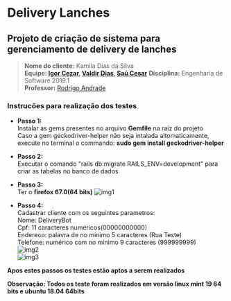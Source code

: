 # Delivery Lanches
## Projeto de criação de sistema para gerenciamento de delivery de lanches

> **Nome do cliente:** Kamila Dias da Silva  
 **Equipe: [Igor Cezar](https://github.com/igorcalbuquerque), 
            [Valdir Dias](https://github.com/BluePegasus24),
            [Saú Cesar](https://github.com/saucesar)**
 **Disciplina:** Engenharia de Software 2019.1  
 **Professor:** [Rodrigo Andrade](https://github.com/rcaa)
 
### Instrucões para realização dos testes
+ **Passo 1:**  
  Instalar as gems presentes no arquivo __Gemfile__ na raiz do projeto  
  Caso a gem geckodriver-helper não seja intalada altomaticamente, execute
  no terminal o commando: __sudo gem install geckodriver-helper__  

+ **Passo 2:**  
  Executar o comando "rails db:migrate RAILS_ENV=development" para criar
  as tabelas no banco de dados

+ **Passo 3:**  
  Ter o __firefox 67.0(64 bits)__ ![img1](https://lh3.googleusercontent.com/--5JJ8DFp0h0/XO3azvknCaI/AAAAAAAAEd4/fOCdP6wKJnILTh8oh31XBDeyIB_JGnMzwCK8BGAs/s0/imagem5.png)

+ **Passo 4:**  
    Cadastrar cliente com os seguintes parametros:  
    Nome: DeliveryBot  
    Cpf: 11 caracteres numéricos(00000000000)  
    Endereco: palavra de no minimo 5 caracteres (Rua Teste)  
    Telefone: numérico com no minimo 9 caracteres (999999999)   
    ![img2](https://lh3.googleusercontent.com/-B-sK-vdQV0E/XQBhJHRBp2I/AAAAAAAAAc8/EX5oD1E57TYqmIIyW-bdCJXoa9MZz8z3wCK8BGAs/s0/Imagem_Postar2.png)      
    ![img3](https://lh3.googleusercontent.com/-dX1vL4oUf4Y/XQBhGBIk-EI/AAAAAAAAAcw/1nxyN9cpSaQP7OFQbUiwlgYQkaehvyhiQCK8BGAs/s0/Imagem_Postar1.png)

__Apos estes passos os testes estão aptos a serem realizados__

**Observação: Todos os teste foram realizados em versão linux mint 19 64 bits e ubuntu 18.04 64bits**    